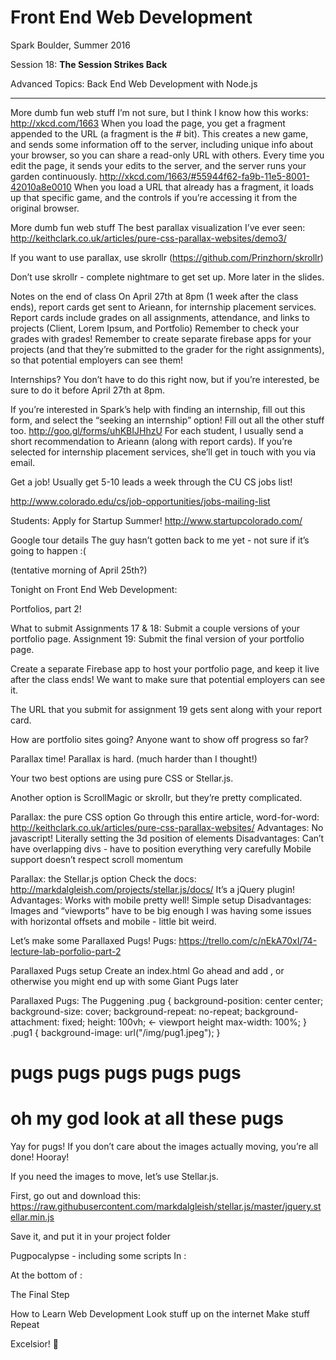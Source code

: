 # Front End Web Development

Spark Boulder, Summer 2016

Session 18: **The Session Strikes Back**

Advanced Topics: Back End Web Development with Node.js

---------


More dumb fun web stuff
I’m not sure, but I think I know how this works:
http://xkcd.com/1663
When you load the page, you get a fragment appended to the URL (a fragment is the # bit). This creates a new game, and sends some information off to the server, including unique info about your browser, so you can share a read-only URL with others. Every time you edit the page, it sends your edits to the server, and the server runs your garden continuously.
http://xkcd.com/1663/#55944f62-fa9b-11e5-8001-42010a8e0010
When you load a URL that already has a fragment, it loads up that specific game, and the controls if you’re accessing it from the original browser.




More dumb fun web stuff
The best parallax visualization I’ve ever seen:
http://keithclark.co.uk/articles/pure-css-parallax-websites/demo3/

If you want to use parallax, use skrollr (https://github.com/Prinzhorn/skrollr)

Don’t use skrollr - complete nightmare to get set up. More later in the slides.


Notes on the end of class
On April 27th at 8pm (1 week after the class ends), report cards get sent to Arieann, for internship placement services.
Report cards include grades on all assignments, attendance, and links to projects (Client, Lorem Ipsum, and Portfolio)
Remember to check your grades with grades!
Remember to create separate firebase apps for your projects (and that they’re submitted to the grader for the right assignments), so that potential employers can see them!

Internships?
You don’t have to do this right now, but if you’re interested, be sure to do it before April 27th at 8pm.

If you’re interested in Spark’s help with finding an internship, fill out this form, and select the “seeking an internship” option! Fill out all the other stuff too.
http://goo.gl/forms/uhKBIJHhzU
For each student, I usually send a short recommendation to Arieann (along with report cards). If you’re selected for internship placement services, she’ll get in touch with you via email.


Get a job!
Usually get 5-10 leads a week through the CU CS jobs list!

http://www.colorado.edu/cs/job-opportunities/jobs-mailing-list


Students: Apply for Startup Summer!
http://www.startupcolorado.com/

Google tour details
The guy hasn’t gotten back to me yet - not sure if it’s going to happen :(

(tentative morning of April 25th?)



Tonight
on Front End Web Development:


Portfolios, part 2!

What to submit
Assignments 17 & 18: Submit a couple versions of your portfolio page.
Assignment 19: Submit the final version of your portfolio page.

Create a separate Firebase app to host your portfolio page, and keep it live after the class ends! We want to make sure that potential employers can see it.

The URL that you submit for assignment 19 gets sent along with your report card.

How are portfolio sites going?
Anyone want to show off progress so far?

Parallax time!
Parallax is hard. (much harder than I thought!)

Your two best options are using pure CSS or Stellar.js.

Another option is ScrollMagic or skrollr, but they’re pretty complicated.

Parallax: the pure CSS option
Go through this entire article, word-for-word:
http://keithclark.co.uk/articles/pure-css-parallax-websites/
Advantages:
No javascript!
Literally setting the 3d position of elements
Disadvantages:
Can’t have overlapping divs - have to position everything very carefully
Mobile support doesn’t respect scroll momentum

Parallax: the Stellar.js option
Check the docs: http://markdalgleish.com/projects/stellar.js/docs/
It’s a jQuery plugin!
Advantages:
Works with mobile pretty well!
Simple setup
Disadvantages:
Images and “viewports” have to be big enough
I was having some issues with horizontal offsets and mobile - little bit weird.


Let’s make some Parallaxed Pugs!
Pugs: https://trello.com/c/nEkA70xI/74-lecture-lab-porfolio-part-2


Parallaxed Pugs setup
Create an index.html
Go ahead and add 	<meta name="viewport" content="width=device-width, initial-scale=1, maximum-scale=1, user-scalable=no">, or otherwise you might end up with some Giant Pugs later



Parallaxed Pugs: The Puggening
.pug {
	background-position: center center;
	background-size: cover;
	background-repeat: no-repeat;
	background-attachment: fixed;
	height: 100vh; ← viewport height
	max-width: 100%;
}
.pug1 {
	background-image: url("/img/pug1.jpeg");
}

<h1>pugs pugs pugs pugs pugs</h1>
<div class="pug pug1"></div>
<h1 class="">oh my god look at all these pugs</h1>
<div class="pug pug2"></div>




Yay for pugs!
If you don’t care about the images actually moving, you’re all done! Hooray!

If you need the images to move, let’s use Stellar.js.

First, go out and download this: https://raw.githubusercontent.com/markdalgleish/stellar.js/master/jquery.stellar.min.js

Save it, and put it in your project folder

Pugpocalypse - including some scripts
In <head>:
<script src="https://ajax.googleapis.com/ajax/libs/jquery/2.2.2/jquery.min.js"></script>
<script src="/jquery.stellar.min.js"></script>
At the bottom of <body>:
<script>
	$.stellar({
		horizontalScrolling: false,
		responsive: true
	}); </script>


The Final Step
<div class="pug pug1" data-stellar-background-ratio="0.5"></div>




How to Learn
Web Development
Look stuff up on the internet
Make stuff
Repeat

Excelsior! 🚀
